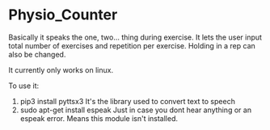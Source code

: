 # Physio_Counter

Basically it speaks the one, two... thing during exercise.
It lets the user input total number of exercises and repetition per exercise. Holding in a rep can also be changed.

It currently only works on linux.

To use it:
1) pip3 install pyttsx3
  It's the library used to convert text to speech
2) sudo apt-get install espeak
  Just in case you dont hear anything or an espeak error. Means this module isn't installed.

